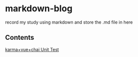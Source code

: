 # markdown-blog

record my study using markdown and store the .md file in here

## Contents

[karma+vue+chai Unit Test](./karma+Mocha+chaiVueUnitTest.md)
